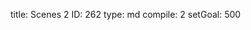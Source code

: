 title:          Scenes 2
ID:             262
type:           md
compile:        2
setGoal:        500



